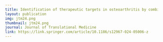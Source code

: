 ```yaml
---
title: Identification of therapeutic targets in osteoarthritis by combining heterogeneous transcriptional datasets, drug-induced expression profiles, and known drug-target interactions expression data
layout: publication
img: jtm24.png
thumbnail: jtm24.png
journal: Journal of Translational Medicine
link: https://link.springer.com/article/10.1186/s12967-024-05006-z
---
```

